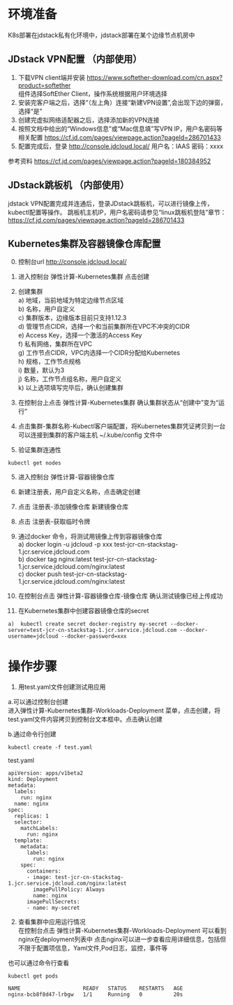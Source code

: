 # 环境准备  

K8s部署在jdstack私有化环境中，jdstack部署在某个边缘节点机房中  

## JDstack VPN配置 （内部使用）
1. 下载VPN client端并安装  https://www.softether-download.com/cn.aspx?product=softether  
   组件选择SoftEther Client，操作系统根据用户环境选择
2. 安装完客户端之后，选择“（左上角）连接“新建VPN设置”,会出现下边的弹窗，选择“是”  
3. 创建完虚拟网络适配器之后，选择添加新的VPN连接  
4. 按照文档中给出的“Windows信息”或“Mac信息填”写VPN IP，用户名密码等相关配置 https://cf.jd.com/pages/viewpage.action?pageId=286701433  
5. 配置完成后，登录 http://console.jdcloud.local/   用户名：IAAS 密码：xxxx

参考资料  https://cf.jd.com/pages/viewpage.action?pageId=180384952  


## JDstack跳板机 （内部使用）
jdstack VPN配置完成并连通后，登录JDstack跳板机，可以进行镜像上传，kubectl配置等操作。
跳板机主机IP，用户名密码请参见“linux跳板机登陆”章节： https://cf.jd.com/pages/viewpage.action?pageId=286701433


## Kubernetes集群及容器镜像仓库配置
0. 控制台url http://console.jdcloud.local/ 

1. 进入控制台 弹性计算-Kubernetes集群  点击创建  

2. 创建集群  
a)	地域，当前地域为特定边缘节点区域  
b)	名称，用户自定义  
c)	集群版本，边缘版本目前只支持1.12.3  
d)	管理节点CIDR，选择一个和当前集群所在VPC不冲突的CIDR  
e)	Access Key，选择一个激活的Access Key  
f)	私有网络，集群所在VPC  
g)	工作节点CIDR，VPC内选择一个CIDR分配给Kubernetes  
h)	规格，工作节点规格  
i)	数量，默认为3  
j)	名称，工作节点组名称，用户自定义  
k)	以上选项填写完毕后，确认创建集群  

2. 在控制台上点击 弹性计算-Kubernetes集群 确认集群状态从“创建中”变为“运行”

3.	点击集群-集群名称-Kubectl客户端配置，将Kubernetes集群凭证拷贝到一台可以连接到集群的客户端主机 ~/.kube/config 文件中  

4.	验证集群连通性 
```
kubectl get nodes
```

5.	进入控制台 弹性计算-容器镜像仓库  

6.	新建注册表，用户自定义名称，点击确定创建  

7.	点击 注册表-添加镜像仓库 新建镜像仓库  

8.	点击 注册表-获取临时令牌  

9.	通过docker 命令，将测试用镜像上传到容器镜像仓库  
a)	docker login -u jdcloud -p xxx test-jcr-cn-stackstag-1.jcr.service.jdcloud.com  
b)	docker tag nginx:latest test-jcr-cn-stackstag-1.jcr.service.jdcloud.com/nginx:latest  
c)	docker push test-jcr-cn-stackstag-1.jcr.service.jdcloud.com/nginx:latest  

10. 在控制台点击 弹性计算-容器镜像仓库-镜像仓库 确认测试镜像已经上传成功

11.	在Kubernetes集群中创建容器镜像仓库的secret  
```
a)	kubectl create secret docker-registry my-secret --docker-server=test-jcr-cn-stackstag-1.jcr.service.jdcloud.com --docker-username=jdcloud --docker-password=xxx
```


# 操作步骤  


1.	用test.yaml文件创建测试用应用  

a.可以通过控制台创建  
  进入弹性计算-Kubernetes集群-Workloads-Deployment 菜单，点击创建，将test.yaml文件内容拷贝到控制台文本框中。点击确认创建  
  
b.通过命令行创建  
```
kubectl create -f test.yaml
```

test.yaml
```
apiVersion: apps/v1beta2   
kind: Deployment
metadata:
  labels:
    run: nginx
  name: nginx
spec:
  replicas: 1
  selector:
    matchLabels:
      run: nginx
  template:
    metadata:
      labels:
        run: nginx
    spec:
      containers:
      - image: test-jcr-cn-stackstag-1.jcr.service.jdcloud.com/nginx:latest
        imagePullPolicy: Always
        name: nginx
      imagePullSecrets:
      - name: my-secret
```


2. 查看集群中应用运行情况  
在控制台点击 弹性计算-Kubernetes集群-Workloads-Deployment  可以看到nginx在deployment列表中
点击nginx可以进一步查看应用详细信息，包括但不限于配置项信息，Yaml文件,Pod日志，监控，事件等

也可以通过命令行查看
```
kubectl get pods

NAME                    READY   STATUS    RESTARTS   AGE
nginx-bcb8f8d47-lrbgw   1/1     Running   0          20s
```
